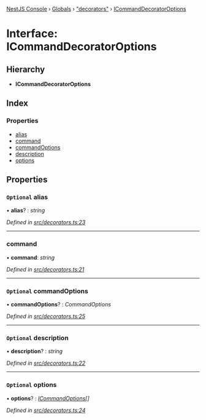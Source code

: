 [NestJS Console](../README.md) › [Globals](../globals.md) › ["decorators"](../modules/_decorators_.md) › [ICommandDecoratorOptions](_decorators_.icommanddecoratoroptions.md)

# Interface: ICommandDecoratorOptions

## Hierarchy

* **ICommandDecoratorOptions**

## Index

### Properties

* [alias](_decorators_.icommanddecoratoroptions.md#optional-alias)
* [command](_decorators_.icommanddecoratoroptions.md#command)
* [commandOptions](_decorators_.icommanddecoratoroptions.md#optional-commandoptions)
* [description](_decorators_.icommanddecoratoroptions.md#optional-description)
* [options](_decorators_.icommanddecoratoroptions.md#optional-options)

## Properties

### `Optional` alias

• **alias**? : *string*

*Defined in [src/decorators.ts:23](https://github.com/Pop-Code/nestjs-console/blob/7562159/src/decorators.ts#L23)*

___

###  command

• **command**: *string*

*Defined in [src/decorators.ts:21](https://github.com/Pop-Code/nestjs-console/blob/7562159/src/decorators.ts#L21)*

___

### `Optional` commandOptions

• **commandOptions**? : *CommandOptions*

*Defined in [src/decorators.ts:25](https://github.com/Pop-Code/nestjs-console/blob/7562159/src/decorators.ts#L25)*

___

### `Optional` description

• **description**? : *string*

*Defined in [src/decorators.ts:22](https://github.com/Pop-Code/nestjs-console/blob/7562159/src/decorators.ts#L22)*

___

### `Optional` options

• **options**? : *[ICommandOptions](_decorators_.icommandoptions.md)[]*

*Defined in [src/decorators.ts:24](https://github.com/Pop-Code/nestjs-console/blob/7562159/src/decorators.ts#L24)*
